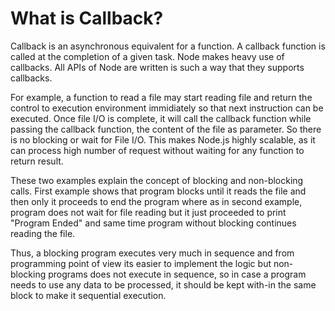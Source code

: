 # What is Callback?

Callback is an asynchronous equivalent for a function. A callback function is called at the completion of a given task. Node makes heavy use of callbacks. All APIs of Node are written is such a way that they supports callbacks.

For example, a function to read a file may start reading file and return the control to execution environment immidiately so that next instruction can be executed. Once file I/O is complete, it will call the callback function while passing the callback function, the content of the file as parameter. So there is no blocking or wait for File I/O. This makes Node.js highly scalable, as it can process high number of request without waiting for any function to return result.

These two examples explain the concept of blocking and non-blocking calls. First example shows that program blocks until it reads the file and then only it proceeds to end the program where as in second example, program does not wait for file reading but it just proceeded to print "Program Ended" and same time program without blocking continues reading the file.

Thus, a blocking program executes very much in sequence and from programming point of view its easier to implement the logic but non-blocking programs does not execute in sequence, so in case a program needs to use any data to be processed, it should be kept with-in the same block to make it sequential execution.